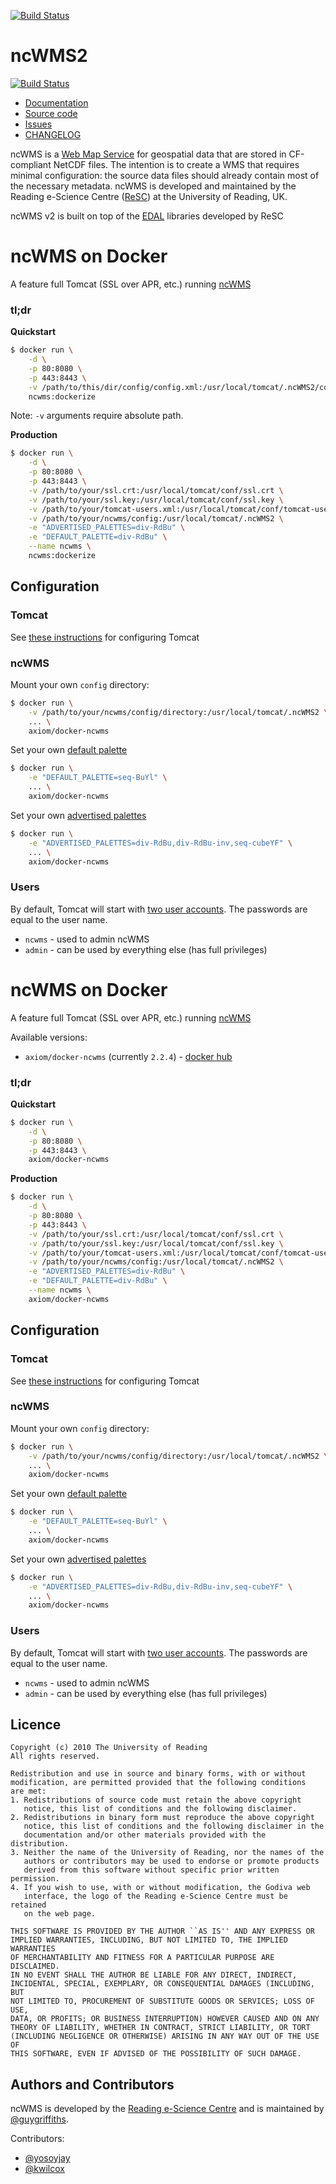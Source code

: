 [![Build Status](https://travis-ci.org/yosoyjay/ncwms.svg?branch=test_hook)](https://travis-ci.org/yosoyjay/ncwms)
# ncWMS2

[![Build Status](https://travis-ci.org/Reading-eScience-Centre/ncwms.svg?branch=test_hook)](https://travis-ci.org/Reading-eScience-Centre/ncwms)

- [Documentation](https://reading-escience-centre.gitbooks.io/ncwms-user-guide/content/)
- [Source code](https://github.com/Reading-eScience-Centre/ncwms)
- [Issues](https://github.com/Reading-eScience-Centre/ncwms/issues)
- [CHANGELOG](https://github.com/Reading-eScience-Centre/ncwms/blob/master/CHANGELOG)


ncWMS is a [Web Map Service](https://en.wikipedia.org/wiki/Web_Map_Service) for geospatial data that are stored in CF-compliant NetCDF files. The intention is to create a WMS that requires minimal configuration: the source data files should already contain most of the necessary metadata. ncWMS is developed and maintained by the Reading e-Science Centre ([ReSC](http://www.met.reading.ac.uk/resc/home/)) at the University of Reading, UK.

ncWMS v2 is built on top of the [EDAL]((https://reading-escience-centre.gitbooks.io/edal-user-guide/content/)) libraries developed by ReSC

# ncWMS on Docker

A feature full Tomcat (SSL over APR, etc.) running [ncWMS](http://www.resc.rdg.ac.uk/trac/ncWMS/)

### tl;dr

**Quickstart**

```bash
$ docker run \
    -d \
    -p 80:8080 \
    -p 443:8443 \
    -v /path/to/this/dir/config/config.xml:/usr/local/tomcat/.ncWMS2/config.xml
    ncwms:dockerize
```

Note: `-v` arguments require absolute path.

**Production**

```bash
$ docker run \
    -d \
    -p 80:8080 \
    -p 443:8443 \
    -v /path/to/your/ssl.crt:/usr/local/tomcat/conf/ssl.crt \
    -v /path/to/your/ssl.key:/usr/local/tomcat/conf/ssl.key \
    -v /path/to/your/tomcat-users.xml:/usr/local/tomcat/conf/tomcat-users.xml \
    -v /path/to/your/ncwms/config:/usr/local/tomcat/.ncWMS2 \
    -e "ADVERTISED_PALETTES=div-RdBu" \
    -e "DEFAULT_PALETTE=div-RdBu" \
    --name ncwms \
    ncwms:dockerize
```

## Configuration

### Tomcat

See [these instructions](https://github.com/axiom-data-science/docker-tomcat) for configuring Tomcat


### ncWMS

Mount your own `config` directory:

```bash
$ docker run \
    -v /path/to/your/ncwms/config/directory:/usr/local/tomcat/.ncWMS2 \
    ... \
    axiom/docker-ncwms
```

Set your own [default palette](https://github.com/Reading-eScience-Centre/edal-java/blob/cef96a148ea37be4dbfdf24096396607f5fe8b96/ncwms/src/main/webapp/WEB-INF/web.xml#L115-L121)

```bash
$ docker run \
    -e "DEFAULT_PALETTE=seq-BuYl" \
    ... \
    axiom/docker-ncwms
```

Set your own [advertised palettes](https://github.com/Reading-eScience-Centre/edal-java/blob/cef96a148ea37be4dbfdf24096396607f5fe8b96/ncwms/src/main/webapp/WEB-INF/web.xml#L122-L129)

```bash
$ docker run \
    -e "ADVERTISED_PALETTES=div-RdBu,div-RdBu-inv,seq-cubeYF" \
    ... \
    axiom/docker-ncwms
```


### Users

By default, Tomcat will start with [two user accounts](https://github.com/axiom-data-science/docker-ncwms/blob/master/files/tomcat-users.xml). The passwords are equal to the user name.

* `ncwms` - used to admin ncWMS
* `admin` - can be used by everything else (has full privileges)

# ncWMS on Docker

A feature full Tomcat (SSL over APR, etc.) running [ncWMS](http://www.resc.rdg.ac.uk/trac/ncWMS/)

Available versions:

* `axiom/docker-ncwms` (currently `2.2.4`) - [docker hub](https://hub.docker.com/r/axiom/docker-ncwms/builds/)


### tl;dr

**Quickstart**

```bash
$ docker run \
    -d \
    -p 80:8080 \
    -p 443:8443 \
    axiom/docker-ncwms
```

**Production**

```bash
$ docker run \
    -d \
    -p 80:8080 \
    -p 443:8443 \
    -v /path/to/your/ssl.crt:/usr/local/tomcat/conf/ssl.crt \
    -v /path/to/your/ssl.key:/usr/local/tomcat/conf/ssl.key \
    -v /path/to/your/tomcat-users.xml:/usr/local/tomcat/conf/tomcat-users.xml \
    -v /path/to/your/ncwms/config:/usr/local/tomcat/.ncWMS2 \
    -e "ADVERTISED_PALETTES=div-RdBu" \
    -e "DEFAULT_PALETTE=div-RdBu" \
    --name ncwms \
    axiom/docker-ncwms
```

## Configuration

### Tomcat

See [these instructions](https://github.com/axiom-data-science/docker-tomcat) for configuring Tomcat


### ncWMS

Mount your own `config` directory:

```bash
$ docker run \
    -v /path/to/your/ncwms/config/directory:/usr/local/tomcat/.ncWMS2 \
    ... \
    axiom/docker-ncwms
```

Set your own [default palette](https://github.com/Reading-eScience-Centre/edal-java/blob/cef96a148ea37be4dbfdf24096396607f5fe8b96/ncwms/src/main/webapp/WEB-INF/web.xml#L115-L121)

```bash
$ docker run \
    -e "DEFAULT_PALETTE=seq-BuYl" \
    ... \
    axiom/docker-ncwms
```

Set your own [advertised palettes](https://github.com/Reading-eScience-Centre/edal-java/blob/cef96a148ea37be4dbfdf24096396607f5fe8b96/ncwms/src/main/webapp/WEB-INF/web.xml#L122-L129)

```bash
$ docker run \
    -e "ADVERTISED_PALETTES=div-RdBu,div-RdBu-inv,seq-cubeYF" \
    ... \
    axiom/docker-ncwms
```


### Users

By default, Tomcat will start with [two user accounts](https://github.com/axiom-data-science/docker-ncwms/blob/master/files/tomcat-users.xml). The passwords are equal to the user name.

* `ncwms` - used to admin ncWMS
* `admin` - can be used by everything else (has full privileges)

## Licence

```
Copyright (c) 2010 The University of Reading
All rights reserved.

Redistribution and use in source and binary forms, with or without
modification, are permitted provided that the following conditions
are met:
1. Redistributions of source code must retain the above copyright
   notice, this list of conditions and the following disclaimer.
2. Redistributions in binary form must reproduce the above copyright
   notice, this list of conditions and the following disclaimer in the
   documentation and/or other materials provided with the distribution.
3. Neither the name of the University of Reading, nor the names of the
   authors or contributors may be used to endorse or promote products
   derived from this software without specific prior written permission.
4. If you wish to use, with or without modification, the Godiva web
   interface, the logo of the Reading e-Science Centre must be retained
   on the web page.

THIS SOFTWARE IS PROVIDED BY THE AUTHOR ``AS IS'' AND ANY EXPRESS OR
IMPLIED WARRANTIES, INCLUDING, BUT NOT LIMITED TO, THE IMPLIED WARRANTIES
OF MERCHANTABILITY AND FITNESS FOR A PARTICULAR PURPOSE ARE DISCLAIMED.
IN NO EVENT SHALL THE AUTHOR BE LIABLE FOR ANY DIRECT, INDIRECT,
INCIDENTAL, SPECIAL, EXEMPLARY, OR CONSEQUENTIAL DAMAGES (INCLUDING, BUT
NOT LIMITED TO, PROCUREMENT OF SUBSTITUTE GOODS OR SERVICES; LOSS OF USE,
DATA, OR PROFITS; OR BUSINESS INTERRUPTION) HOWEVER CAUSED AND ON ANY
THEORY OF LIABILITY, WHETHER IN CONTRACT, STRICT LIABILITY, OR TORT
(INCLUDING NEGLIGENCE OR OTHERWISE) ARISING IN ANY WAY OUT OF THE USE OF
THIS SOFTWARE, EVEN IF ADVISED OF THE POSSIBILITY OF SUCH DAMAGE.
```

## Authors and Contributors

ncWMS is developed by the [Reading e-Science Centre](http://www.met.reading.ac.uk/resc/home/) and is maintained by [@guygriffiths](https://github.com/guygriffiths).

Contributors:

- [@yosoyjay](https://github.com/yosoyjay)
- [@kwilcox](https://github.com/kwilcox)
